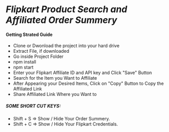 <h1><i>Flipkart Product Search and Affiliated Order Summery</i></h1>

<h4>Getting Strated Guide</h4>
<ul>
<li>Clone or Dwonload the project into your hard drive</li>
  <li>Extract File, if downloaded</li>
  <li>Go inside Project Folder</li>
<li>npm install</li>
<li>npm start</li>
<li>Enter your Flipkart Affiliate ID and API key and Click "Save" Button</li>
  <li>Search for the Item you Want to Affiliate</li>
  <li>After Appearing your Desired Items, Click on "Copy" Button to Copy the Affiliated Link</li>
  <li>Share Affiliated Link Where you Want to</li>
</ul>

<h5>SOME SHORT CUT KEYS:</h5>
<ul>
<li>Shift + S => Show / Hide Your Order Summery.</li>
<li>Shift + C => Show / Hide Your Flipkart Credentials.</li>
</ul>
